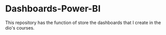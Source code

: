 # Dashboards-Power-BI
This repository has the function of store the dashboards that I create in the dio's courses.
